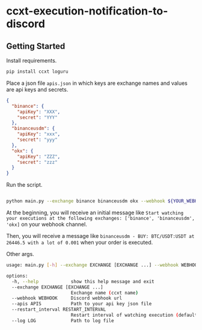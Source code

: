 # ccxt-execution-notification-to-discord
## Getting Started

Install requirements.

```bash
pip install ccxt loguru
```

Place a json file `apis.json` in which keys are exchange names and values are api keys and secrets.

```json
{
  "binance": {
    "apiKey": "XXX",
    "secret": "YYY"
  },
  "binanceusdm": {
    "apiKey": "xxx",
    "secret": "yyy"
  },
  "okx": {
    "apiKey": "ZZZ",
    "secret": "zzz"
  }
}
```

Run the script.

```bash

python main.py --exchange binance binanceusdm okx --webhook ${YOUR_WEBHOOK_URL}

```

At the beginning, you will receive an initial message like `Start watching your executions at the following exchanges: ['binance', 'binanceusdm', 'okx]` on your webhook channel.

Then, you will receive a message like `binanceusdm - BUY: BTC/USDT:USDT at 26446.5 with a lot of 0.001` when your order is executed.

Other args.


```bash
usage: main.py [-h] --exchange EXCHANGE [EXCHANGE ...] --webhook WEBHOOK [--apis APIS] [--restart_interval RESTART_INTERVAL] [--log LOG]

options:
  -h, --help            show this help message and exit
  --exchange EXCHANGE [EXCHANGE ...]
                        Exchange name (ccxt name)
  --webhook WEBHOOK     Discord webhook url
  --apis APIS           Path to your api key json file
  --restart_interval RESTART_INTERVAL
                        Restart interval of watching execution (default: 12 hours)
  --log LOG             Path to log file
```
